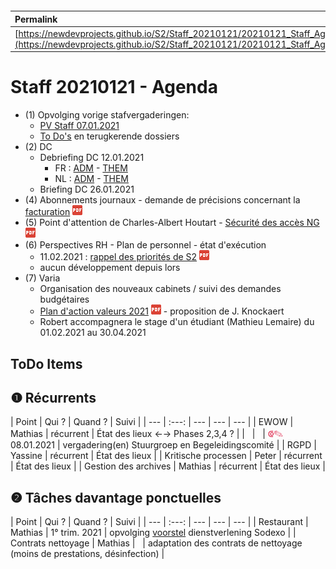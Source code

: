 <link rel="stylesheet" href="https://newdevprojects.github.io/S2/S2.css">
<link rel="stylesheet" href="S2.css">

&nbsp;

&nbsp;

| Permalink |
| :--- |
| [https://newdevprojects.github.io/S2/Staff_20210121/20210121_Staff_Agenda.html](https://newdevprojects.github.io/S2/Staff_20210121/20210121_Staff_Agenda.html) | 

# Staff 20210121 - Agenda

* (1) Opvolging vorige stafvergaderingen:
	* [PV Staff 07.01.2021](https://newdevprojects.github.io/S2/Staff_20210107/20210107_Staff_PV.html)
	* [To Do's](#todo) en terugkerende dossiers
* (2) DC 
	* Debriefing DC 12.01.2021
		* FR : [ADM](https://newdevprojects.github.io/S2/Staff/20210112_Adm_FR.pdf) - [THEM](https://newdevprojects.github.io/S2/Staff/20210112_Them_FR.pdf)
		* NL : [ADM](https://newdevprojects.github.io/S2/Staff/20210112_Adm_NL.pdf) - [THEM](https://newdevprojects.github.io/S2/Staff/20210112_Them_NL.pdf)
	* Briefing DC 26.01.2021
* (4) Abonnements journaux - demande de précisions concernant la [facturation](Facturatie_abonnementen_2021.pdf) ![](pdf.png)
* (5) Point d'attention de Charles-Albert Houtart - [Sécurité des accès NG](20210118_Securite_acces_NG.pdf) ![](pdf.png) 
* (6) Perspectives RH - Plan de personnel - état d'exécution
	* 11.02.2021 : [rappel des priorités de S2](20210111_Execution_PP.pdf) ![](pdf.png)
	* aucun développement depuis lors
* (7) Varia
	* Organisation des nouveaux cabinets / suivi des demandes budgétaires
	* [Plan d'action valeurs 2021](Voorstel_Waardenactieplan_2021.pdf) ![](pdf.png) - proposition de J. Knockaert
	* Robert accompagnera le stage d'un étudiant (Mathieu Lemaire) du 01.02.2021 au 30.04.2021

<a name="todo"> </a>

## ToDo Items

## &#10102; Récurrents

| Point | Qui ? | Quand ? | Suivi |
| --- | :---: | --- | --- | --- |
| EWOW | Mathias | récurrent | &Eacute;tat des lieux &#8592;&#8594; Phases 2,3,4 ? |
| &nbsp; | &nbsp; | <font color="crimson" size="3px">&#10179;&#9998;</font> 08.01.2021 | vergadering(en) Stuurgroep en Begeleidingscomité |
| RGPD | Yassine | récurrent | &Eacute;tat des lieux |
| Kritische processen | Peter | récurrent | &Eacute;tat des lieux |
| Gestion des archives | Mathias | récurrent | &Eacute;tat des lieux |

## &#10103; Tâches davantage ponctuelles

| Point | Qui ? | Quand ? | Suivi |
| --- | :---: | --- | --- | --- |
| Restaurant | Mathias | 1° trim. 2021 | opvolging [voorstel](20210107_Sodexo_aangepaste_werking.pdf) dienstverlening Sodexo |
| Contrats nettoyage | Mathias | &nbsp; | adaptation des contrats de nettoyage (moins de prestations, désinfection) |

